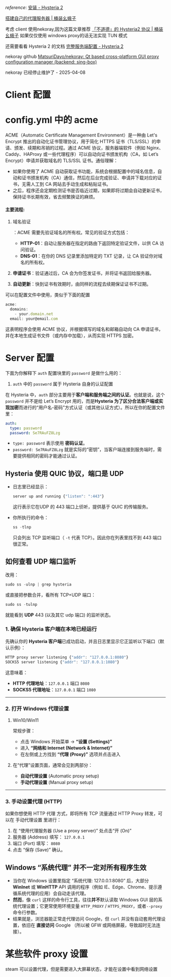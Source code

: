 *reference*: [安装 - Hysteria 2](https://v2.hysteria.network/zh/docs/getting-started/Installation/)

[搭建自己的代理服务器 | 桶装幺蛾子](https://hi.bug-barrel.top/posts/4f6adc86c6/)



考虑 client 使用nekoray,因为这篇文章推荐 [「不道德」的 Hysteria2 协议 | 桶装幺蛾子](https://hi.bug-barrel.top/posts/a4d39aa41c/) 如果仅仅使用 windows proxy的话无法实现 TUN 模式

还需要看看 Hysteria 2 的文档 [完整服务端配置 - Hysteria 2](https://v2.hysteria.network/zh/docs/advanced/Full-Server-Config/#_6)

nekoray github [MatsuriDayo/nekoray: Qt based cross-platform GUI proxy configuration manager (backend: sing-box)](https://github.com/MatsuriDayo/nekoray)

nekoray 已经停止维护了 - 2025-04-08

# Client 配置



# config.yml 中的 acme

ACME（Automatic Certificate Management Environment）是一种由 Let's Encrypt 推出的自动化证书管理协议，用于简化 HTTPS 证书（TLS/SSL）的申请、颁发、续期和吊销的过程。通过 ACME 协议，服务器端软件（例如 Nginx、Caddy、HAProxy 或一些代理程序）可以自动向证书颁发机构（CA，如 Let’s Encrypt）申请并获取域名的 TLS/SSL 证书。通俗理解：

- 如果你使用了 ACME 自动获取证书功能，系统会根据配置中的域名信息，自动和证书颁发机构（CA）通信，然后在后台完成验证、申请并下载对应的证书，无需人工到 CA 网站去手动生成和粘贴证书。
- 之后，程序还会定期检测证书是否临近过期，如果即将过期会自动更新证书，保持证书长期有效，省去频繁换证的麻烦。

#### **主要流程:**

1. 域名验证

   ：ACME 需要先验证域名的所有权。常见的验证方式包括：

   - **HTTP-01**：自动让服务器在指定的路由下返回特定验证文件，以供 CA 访问验证。
   - **DNS-01**：在你的 DNS 记录里添加特定的 TXT 记录，让 CA 验证你对域名的所有权。

2. **申请证书**：验证通过后，CA 会为你签发证书，并将证书返回给服务器。

3. **自动更新**：快到证书有效期时，由同样的流程去续期保证证书不过期。

可以在配置文件中使用，类似于下面的配置

```javascript
acme:
  domains:
    - your.domain.net 
  email: your@email.com
```

这表明程序会使用 ACME 协议，并根据填写的域名和邮箱自动向 CA 申请证书，并在本地生成证书文件（或内存中加载），从而实现 HTTPS 加密。



# Server 配置



下面为你解释下 `auth` 配置块里的 `password` 是做什么用的：

1. `auth` 中的 `password` 属于 Hysteria 自身的认证配置

在 Hysteria 中，`auth` 部分主要用于**客户端和服务端之间的认证**。也就是说，这个 `password` 并不是给 Let’s Encrypt 用的，而是**Hysteria 为了区分合法客户端或实现加密**而进行的“用户名-密码”方式认证（或其他认证方式）。所以在你的配置文件里：

```yaml
auth:
  type: password
  password: Se7RAuFZ8Lzg 
```

- `type: password` 表示使用 **密码认证**。
- `password: Se7RAuFZ8Lzg` 就是实际的“密钥”，当客户端连接到服务端时，需要提供相同的密码才能通过认证。





## Hysteria 使用 QUIC 协议，端口是 UDP

- 日志里已经显示：

  ```javascript
  server up and running {"listen": ":443"}
  ```

  这行表示它在UDP 的 443 端口上侦听，提供基于 QUIC 的传输服务。
  
- 你所执行的命令：

  ```javascript
  ss -tlnp
  ```
  
  只会列出 TCP 监听端口（ `-t` 代表 TCP）。因此你在列表里找不到 443 端口很正常。
  



## 如何查看 UDP 端口监听

改用：

```javascript
sudo ss -ulnp | grep hysteria
```

或直接把参数合并，看所有 TCP+UDP 端口：

```javascript
sudo ss -tulnp
```

就能看到 **UDP** 443 (以及其它 udp 端口) 的监听状态。



### 1. 确保 Hysteria 客户端在本地已经运行

先确认你的 **Hysteria 客户端**已成功启动，并且日志里显示它正监听以下端口（默认示例）：

```javascript
HTTP proxy server listening {"addr": "127.0.0.1:8080"}
SOCKS5 server listening {"addr": "127.0.0.1:1080"}
```

这意味着：

- **HTTP 代理地址**：`127.0.0.1` 端口 `8080`
- **SOCKS5 代理地址**：`127.0.0.1` 端口 `1080`

------

### 2. 打开 Windows 代理设置

1. Win10/Win11 

   常规步骤：

   - 点击 Windows 开始菜单 → **“设置 (Settings)”**
   - 进入 **“网络和 Internet (Network & Internet)”**
   - 在左侧或上方找到 **“代理 (Proxy)”** 选项并点击进入
   
2. 在“代理”设置页面，通常会见到两部分：

   - **自动代理设置** (Automatic proxy setup)
   - **手动代理设置** (Manual proxy setup)

------

### 3. 手动设置代理 (HTTP)

如果你想使用 HTTP 代理 方式，即将所有 TCP 流量通过 HTTP Proxy 转发，可以在 手动代理设置 里进行：

1. 在 “使用代理服务器 (Use a proxy server)” 处点击“开 (On)”
2. 服务器 (Address) 填写： `127.0.0.1`
3. 端口 (Port) 填写： `8080`
4. 点击 “保存 (Save)” 确认。

## Windows “系统代理” 并不一定对所有程序生效

- 当你在 Windows 设置里指定 “系统代理: 127.0.0.1:8080” 后，大部分 **WinInet** 或 **WinHTTP** API 调用的程序（例如 IE、Edge、Chrome、提示遵循系统代理的应用）会自动走该代理。
- **然而**，像 `curl` 这样的命令行工具，往往**并不**默认读取 Windows GUI 层的系统代理设置；它更常使用环境变量 `HTTP_PROXY` / `HTTPS_PROXY`，或者`--proxy` 命令行参数。
- 结果就是，浏览器能正常走代理访问 Google，但 `curl` 并没有自动套用代理设置，依旧在 **直接访问** Google （所以被 GFW 或网络屏蔽，导致超时无法连接）。







# 某些软件 proxy 设置

steam 可以设置代理，但是需要进入大屏幕状态，才能在设置中看到网络设置
